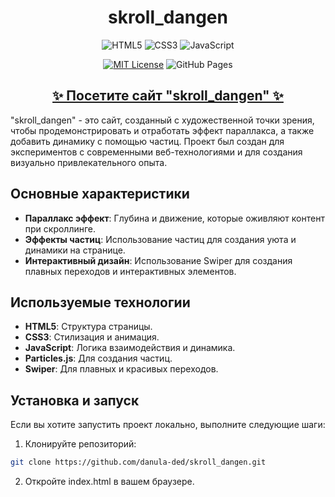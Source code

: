 <div align="center">
  
  # skroll_dangen

  ![HTML5](https://img.shields.io/badge/HTML5-E34F26?style=for-the-badge&logo=html5&logoColor=white)
  ![CSS3](https://img.shields.io/badge/CSS3-1572B6?style=for-the-badge&logo=css3&logoColor=white)
  ![JavaScript](https://img.shields.io/badge/JavaScript-F7DF1E?style=for-the-badge&logo=javascript&logoColor=black)

  [![MIT License](https://img.shields.io/badge/License-MIT-blue.svg)](https://github.com/danula-ded/skroll_dangen/blob/main/LICENSE)
  ![GitHub Pages](https://img.shields.io/badge/GitHub%20Pages-deployed-brightgreen)

</div>

<div align="center">
  <h2><a href="https://danula-ded.github.io/skroll_dangen/" target="_blank">✨ Посетите сайт "skroll_dangen" ✨</a></h2>
</div>

"skroll_dangen" - это сайт, созданный с художественной точки зрения, чтобы продемонстрировать и отработать эффект параллакса, а также добавить динамику с помощью частиц. Проект был создан для экспериментов с современными веб-технологиями и для создания визуально привлекательного опыта.

## Основные характеристики

- **Параллакс эффект**: Глубина и движение, которые оживляют контент при скроллинге.
- **Эффекты частиц**: Использование частиц для создания уюта и динамики на странице.
- **Интерактивный дизайн**: Использование Swiper для создания плавных переходов и интерактивных элементов.

## Используемые технологии

- **HTML5**: Структура страницы.
- **CSS3**: Стилизация и анимация.
- **JavaScript**: Логика взаимодействия и динамика.
- **Particles.js**: Для создания частиц.
- **Swiper**: Для плавных и красивых переходов.

## Установка и запуск

Если вы хотите запустить проект локально, выполните следующие шаги:

1. Клонируйте репозиторий:
```bash
git clone https://github.com/danula-ded/skroll_dangen.git
```

2. Откройте index.html в вашем браузере.
